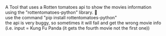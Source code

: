 A Tool that uses a Rotten tomatoes api to show the movies information using the "rottentomatoes-python" library. 🍅  
use the command "pip install rottentomatoes-python"  
the api is very buggy, so sometimes it will fail and get the wrong movie info (i.e. input = Kung Fu Panda (it gets the fourth movie not the first one))
